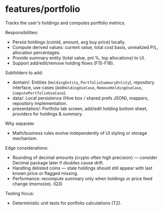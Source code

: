 # features/portfolio

Tracks the user's holdings and computes portfolio metrics.

Responsibilities:
- Persist holdings (coinId, amount, avg buy price) locally.
- Compute derived values: current value, total cost basis, unrealized P/L, allocation percentages.
- Provide summary entity (total value, pnl %, top allocations) to UI.
- Support add/edit/remove holding flows (F15-F18).

Subfolders to add:
- domain/: Entities (`HoldingEntity`, `PortfolioSummaryEntity`), repository interface, use cases (`AddHoldingUseCase`, `RemoveHoldingUseCase`, `ComputePortfolioUseCase`).
- data/: Local persistence (Hive box / shared prefs JSON), mappers, repository implementation.
- presentation/: Portfolio tab screen, add/edit holding bottom sheet, providers for holdings & summary.

Why separate:
- Math/business rules evolve independently of UI styling or storage mechanism.

Edge considerations:
- Rounding of decimal amounts (crypto often high precision) — consider Decimal package later if doubles cause drift.
- Handling delisted coins — stale holdings should still appear with last known price or flagged missing.
- Performance: recompute summary only when holdings or price feed change (memoize). (Q3)

Testing focus:
- Deterministic unit tests for portfolio calculations (T2).

